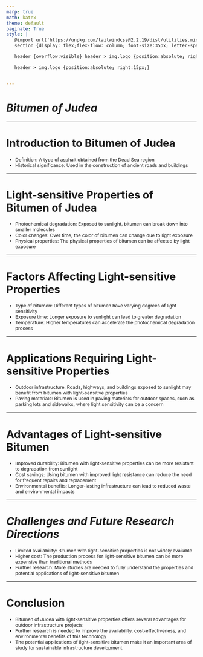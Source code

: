 ```yaml
---
marp: true
math: katex
theme: default
paginate: True
style: |
   @import url('https://unpkg.com/tailwindcss@2.2.19/dist/utilities.min.css');
   section {display: flex;flex-flow: column; font-size:35px; letter-spacing:1.4px;}

   header {overflow:visible} header > img.logo {position:absolute; right:15px;}

   header > img.logo {position:absolute; right:15px;}


---
```

<!-- backgroundColor: #828180 -->
<!-- _class: lead -->

 # _Bitumen of Judea_

---
<style scoped>p,li {font-size:0.92em}</style>

 # Introduction to Bitumen of Judea

- Definition: A type of asphalt obtained from the Dead Sea region
- Historical significance: Used in the construction of ancient roads and buildings

---
<style scoped>p,li {font-size:0.88em}</style>

 # Light-sensitive Properties of Bitumen of Judea
- Photochemical degradation: Exposed to sunlight, bitumen can break down into smaller molecules
- Color changes: Over time, the color of bitumen can change due to light exposure
- Physical properties: The physical properties of bitumen can be affected by light exposure


---
<style scoped>p,li {font-size:0.88em}</style>

 # **Factors Affecting Light-sensitive Properties**
- Type of bitumen: Different types of bitumen have varying degrees of light sensitivity
- Exposure time: Longer exposure to sunlight can lead to greater degradation
- Temperature: Higher temperatures can accelerate the photochemical degradation process


---
<style scoped>p,li {font-size:0.92em}</style>

 # **Applications Requiring Light-sensitive Properties**
- Outdoor infrastructure: Roads, highways, and buildings exposed to sunlight may benefit from bitumen with light-sensitive properties
- Paving materials: Bitumen is used in paving materials for outdoor spaces, such as parking lots and sidewalks, where light sensitivity can be a concern


---
<style scoped>p,li {font-size:0.88em}</style>

 # Advantages of Light-sensitive Bitumen

- Improved durability: Bitumen with light-sensitive properties can be more resistant to degradation from sunlight
- Cost savings: Using bitumen with improved light resistance can reduce the need for frequent repairs and replacement
- Environmental benefits: Longer-lasting infrastructure can lead to reduced waste and environmental impacts

---
<style scoped>p,li {font-size:0.88em}</style>

 # _Challenges and Future Research Directions_

- Limited availability: Bitumen with light-sensitive properties is not widely available
- Higher cost: The production process for light-sensitive bitumen can be more expensive than traditional methods
- Further research: More studies are needed to fully understand the properties and potential applications of light-sensitive bitumen

---
<style scoped>p,li {font-size:0.88em}</style>

 # Conclusion

- Bitumen of Judea with light-sensitive properties offers several advantages for outdoor infrastructure projects
- Further research is needed to improve the availability, cost-effectiveness, and environmental benefits of this technology
- The potential applications of light-sensitive bitumen make it an important area of study for sustainable infrastructure development.